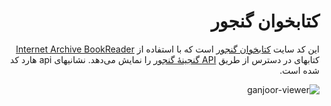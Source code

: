 <div dir="rtl">
  
# کتابخوان گنجور

این کد سایت [کتابخوان گنجور](http://viewer.ganjoor.net/) است که با استفاده از [Internet Archive BookReader](https://openlibrary.org/dev/docs/bookreader) کتابهای در دسترس از طریق [API گنجینهٔ گنجور](https://ganjgah.ir) را نمایش می‌دهد. نشانیهای api هارد کد شده است.

![ganjoor-viewer](https://user-images.githubusercontent.com/582212/90104724-fde9b080-dd59-11ea-8010-df5bbb3ebeb5.jpg)


</div>
